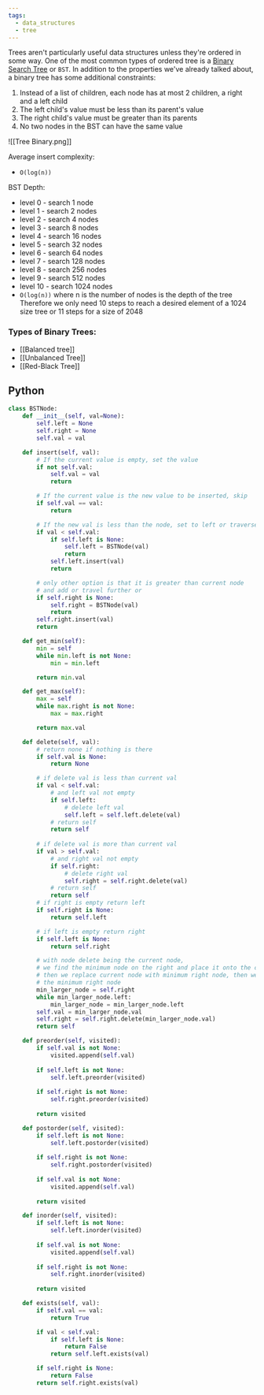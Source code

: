 ```yaml
---
tags:
  - data_structures
  - tree
---
```


Trees aren't particularly useful data structures unless they're ordered in some way. One of the most common types of ordered tree is a [Binary Search Tree](https://en.wikipedia.org/wiki/Binary_search_tree) or `BST`. In addition to the properties we've already talked about, a binary tree has some additional constraints:

1. Instead of a list of children, each node has at most 2 children, a right and a left child
2. The left child's value must be less than its parent's value
3. The right child's value must be greater than its parents
4. No two nodes in the BST can have the same value

![[Tree Binary.png]]

Average insert complexity:
- `O(log(n))`

BST Depth:
- level 0 - search 1 node
- level 1 - search 2 nodes
- level 2 - search 4 nodes
- level 3 - search 8 nodes
- level 4 - search 16 nodes
- level 5 - search 32 nodes
- level 6 - search 64 nodes
- level 7 - search 128 nodes
- level 8 - search 256 nodes
- level 9 - search 512 nodes
- level 10 - search 1024 nodes
- `O(log(n))` where n is the number of nodes is the depth of the tree
Therefore we only need 10 steps to reach a desired element of a 1024 size tree or 11 steps for a size of 2048

### Types of Binary Trees:
- [[Balanced tree]]
- [[Unbalanced Tree]]
- [[Red-Black Tree]]

## Python

```python
class BSTNode:
    def __init__(self, val=None):
        self.left = None
        self.right = None
        self.val = val

    def insert(self, val):
        # If the current value is empty, set the value
        if not self.val:
            self.val = val
            return

        # If the current value is the new value to be inserted, skip
        if self.val == val:
            return

        # If the new val is less than the node, set to left or traverse further
        if val < self.val:
            if self.left is None:
                self.left = BSTNode(val)
                return
            self.left.insert(val)
            return

        # only other option is that it is greater than current node 
        # and add or travel further or
        if self.right is None:
            self.right = BSTNode(val)
            return
        self.right.insert(val)
        return

	def get_min(self):
        min = self
        while min.left is not None:
            min = min.left

        return min.val

    def get_max(self):
        max = self
        while max.right is not None:
            max = max.right

        return max.val

    def delete(self, val):
        # return none if nothing is there
        if self.val is None:
            return None

        # if delete val is less than current val
        if val < self.val:
            # and left val not empty
            if self.left:
                # delete left val
                self.left = self.left.delete(val)
            # return self
            return self
            
        # if delete val is more than current val
        if val > self.val:
            # and right val not empty
            if self.right:
                # delete right val
                self.right = self.right.delete(val)
            # return self
            return self
        # if right is empty return left
        if self.right is None:
            return self.left

        # if left is empty return right
        if self.left is None:
            return self.right

        # with node delete being the current node, 
        # we find the minimum node on the right and place it onto the current node
        # then we replace current node with minimum right node, then we delete 
        # the minimum right node
        min_larger_node = self.right
        while min_larger_node.left:
            min_larger_node = min_larger_node.left
        self.val = min_larger_node.val
        self.right = self.right.delete(min_larger_node.val)
        return self

    def preorder(self, visited):
        if self.val is not None:
            visited.append(self.val)
            
        if self.left is not None:
            self.left.preorder(visited)
            
        if self.right is not None:
            self.right.preorder(visited)
            
        return visited

    def postorder(self, visited):
        if self.left is not None:
            self.left.postorder(visited)
            
        if self.right is not None:
            self.right.postorder(visited)
            
        if self.val is not None:
            visited.append(self.val)
            
        return visited

    def inorder(self, visited):
        if self.left is not None:
            self.left.inorder(visited)
            
        if self.val is not None:
            visited.append(self.val)
            
        if self.right is not None:
            self.right.inorder(visited)
            
        return visited

    def exists(self, val):
        if self.val == val:
            return True

        if val < self.val:
            if self.left is None:
                return False
            return self.left.exists(val)

        if self.right is None:
            return False
        return self.right.exists(val)
```

